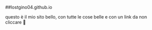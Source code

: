 ##lostgino04.github.io 

questo è il mio sito bello, con tutte le cose belle e con un link da non cliccare 🤨